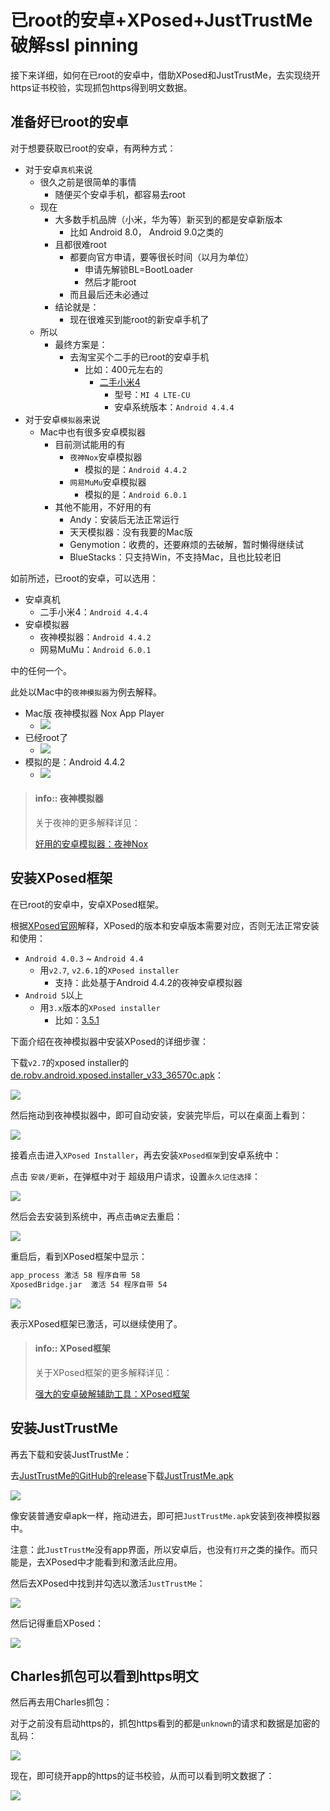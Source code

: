 
# 已root的安卓+XPosed+JustTrustMe破解ssl pinning

接下来详细，如何在已root的安卓中，借助XPosed和JustTrustMe，去实现绕开https证书校验，实现抓包https得到明文数据。

## 准备好已root的安卓

对于想要获取已root的安卓，有两种方式：

* 对于安卓`真机`来说
  * 很久之前是很简单的事情
    * 随便买个安卓手机，都容易去root
  * 现在
    * 大多数手机品牌（小米，华为等）新买到的都是安卓新版本
      * 比如 Android 8.0， Android 9.0之类的
    * 且都很难root
      * 都要向官方申请，要等很长时间（以月为单位）
        * 申请先解锁BL=BootLoader
        * 然后才能root
      * 而且最后还未必通过
    * 结论就是：
      * 现在很难买到能root的新安卓手机了
  * 所以
    * 最终方案是：
      * 去淘宝买个二手的已root的安卓手机
        * 比如：400元左右的
          * [二手小米4](https://item.taobao.com/item.htm?id=570638208316)
            * 型号：`MI 4 LTE-CU`
            * 安卓系统版本：`Android 4.4.4`
* 对于安卓`模拟器`来说
  * Mac中也有很多安卓模拟器
    * 目前测试能用的有
      * `夜神Nox`安卓模拟器
        * 模拟的是：`Android 4.4.2`
      * `网易MuMu`安卓模拟器
        * 模拟的是：`Android 6.0.1`
    * 其他不能用，不好用的有
      * Andy：安装后无法正常运行
      * 天天模拟器：没有我要的Mac版
      * Genymotion：收费的，还要麻烦的去破解，暂时懒得继续试
      * BlueStacks：只支持Win，不支持Mac，且也比较老旧

如前所述，已root的安卓，可以选用：

* 安卓真机
  * 二手小米4：`Android 4.4.4`
* 安卓模拟器
  * 夜神模拟器：`Android 4.4.2`
  * 网易MuMu：`Android 6.0.1`

中的任何一个。

此处以Mac中的`夜神模拟器`为例去解释。

* Mac版 夜神模拟器 Nox App Player
  * ![](../../../assets/img/mac_nox_app_player.jpg)
* 已经root了
  * ![](../../../assets/img/nox_has_root_android.png)
* 模拟的是：Android 4.4.2
  * ![](../../../assets/img/nox_android_4_4_2.png)

> #### info:: 夜神模拟器
> 关于夜神的更多解释详见：
> 
> [好用的安卓模拟器：夜神Nox](https://book.crifan.com/books/good_android_emulator_nox/website/)

## 安装XPosed框架

在已root的安卓中，安卓XPosed框架。

根据[XPosed官网](https://repo.xposed.info/module/de.robv.android.xposed.installer)解释，XPosed的版本和安卓版本需要对应，否则无法正常安装和使用：

* `Android 4.0.3` ~ `Android 4.4`
  * 用`v2.7`, `v2.6.1`的`XPosed installer`
    * 支持：此处基于Android 4.4.2的夜神安卓模拟器
* `Android 5`以上
  * 用`3.x`版本的`XPosed installer`
    * 比如：[3.5.1](http://forum.xda-developers.com/showthread.php?t=3034811)

下面介绍在夜神模拟器中安装XPosed的详细步骤：

下载`v2.7`的xposed installer的[de.robv.android.xposed.installer_v33_36570c.apk](https://dl-xda.xposed.info/modules/de.robv.android.xposed.installer_v33_36570c.apk)：

![](../../../assets/img/xposed_installer_v33_36570c_apk_file.png)

然后拖动到夜神模拟器中，即可自动安装，安装完毕后，可以在桌面上看到：

![](../../../assets/img/nox_installed_xposed_installer.jpg)

接着点击进入`XPosed Installer`，再去安装`XPosed框架`到安卓系统中：

点击 `安装/更新`，在弹框中对于 超级用户请求，设置`永久记住选择`：

![](../../../assets/img/xposed_installer_install_update_allow_root.png)

然后会去安装到系统中，再点击`确定`去重启：

![](../../../assets/img/install_xposed_to_sd_system_reboot.png)

重启后，看到XPosed框架中显示：

```bash
app_process 激活 58 程序自带 58
XposedBridge.jar  激活 54 程序自带 54
```

![](../../../assets/img/xposed_activated_app_process_xposedbridge.png)

表示XPosed框架已激活，可以继续使用了。

> #### info:: XPosed框架
> 关于XPosed框架的更多解释详见：
> 
> [强大的安卓破解辅助工具：XPosed框架](https://book.crifan.com/books/powerful_crack_tool_xposed_framework/website/)

## 安装JustTrustMe

再去下载和安装JustTrustMe：

去[JustTrustMe的GitHub的release](https://github.com/Fuzion24/JustTrustMe/releases)下载[JustTrustMe.apk](https://github.com/Fuzion24/JustTrustMe/releases/download/v.2/JustTrustMe.apk)

![](../../../assets/img/downloaded_justtrustme_apk.png)

像安装普通安卓apk一样，拖动进去，即可把`JustTrustMe.apk`安装到夜神模拟器中。

注意：此`JustTrustMe`没有app界面，所以安卓后，也没有`打开`之类的操作。而只能是，去XPosed中才能看到和激活此应用。

然后去XPosed中找到并勾选以激活`JustTrustMe`：

![](../../../assets/img/xposed_select_active_justtrustme.png)

然后记得重启XPosed：

![](../../../assets/img/xposed_need_reboot.png)

## Charles抓包可以看到https明文

然后再去用Charles抓包：

对于之前没有启动https的，抓包https看到的都是`unknown`的请求和数据是加密的乱码：

![](../../../assets/img/charles_disable_https_messy.jpg)

现在，即可绕开app的https的证书校验，从而可以看到明文数据了：

![](../../../assets/img/charles_show_https_plain_data.jpg)
